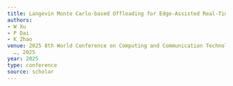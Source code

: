 ```yaml
---
title: Langevin Monte Carlo-based Offloading for Edge-Assisted Real-Time Video Analytics
authors:
- W Xu
- P Dai
- K Zhao
venue: 2025 8th World Conference on Computing and Communication Technologies (WCCCT
  …, 2025
year: 2025
type: conference
source: scholar
---
```

